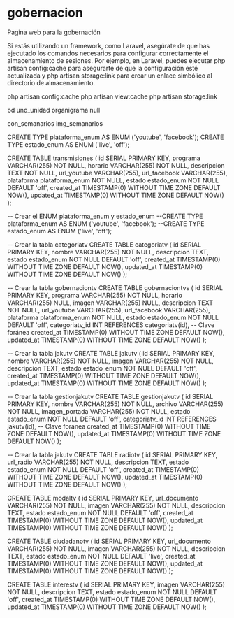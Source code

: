 # gobernacion

Pagina web para la gobernación

Si estás utilizando un framework, como Laravel, asegúrate de que has ejecutado los comandos necesarios para configurar correctamente el almacenamiento de sesiones. Por ejemplo, en Laravel, puedes ejecutar php artisan config:cache para asegurarte de que la configuración esté actualizada y php artisan storage:link para crear un enlace simbólico al directorio de almacenamiento.

php artisan config:cache
php artisan view:cache
php artisan storage:link

bd
und_unidad organigrama null

con_semanarios
img_semanarios

<!-- Para tv en vivo transmisiones -->

CREATE TYPE plataforma_enum AS ENUM ('youtube', 'facebook');
CREATE TYPE estado_enum AS ENUM ('live', 'off');

CREATE TABLE transmisiones (
id SERIAL PRIMARY KEY,
programa VARCHAR(255) NOT NULL,
horario VARCHAR(255) NOT NULL,
descripcion TEXT NOT NULL,
url_youtube VARCHAR(255),
url_facebook VARCHAR(255),
plataforma plataforma_enum NOT NULL,
estado estado_enum NOT NULL DEFAULT 'off',
created_at TIMESTAMP(0) WITHOUT TIME ZONE DEFAULT NOW(),
updated_at TIMESTAMP(0) WITHOUT TIME ZONE DEFAULT NOW()
);

<!-- Para gobernacion tv -->

-- Crear el ENUM plataforma_enum y estado_enum
--CREATE TYPE plataforma_enum AS ENUM ('youtube', 'facebook');
--CREATE TYPE estado_enum AS ENUM ('live', 'off');

-- Crear la tabla categoriatv
CREATE TABLE categoriatv (
id SERIAL PRIMARY KEY,
nombre VARCHAR(255) NOT NULL,
descripcion TEXT,
estado estado_enum NOT NULL DEFAULT 'off',
created_at TIMESTAMP(0) WITHOUT TIME ZONE DEFAULT NOW(),
updated_at TIMESTAMP(0) WITHOUT TIME ZONE DEFAULT NOW()
);

-- Crear la tabla gobernaciontv
CREATE TABLE gobernaciontvs (
id SERIAL PRIMARY KEY,
programa VARCHAR(255) NOT NULL,
horario VARCHAR(255) NULL,
imagen VARCHAR(255) NULL,
descripcion TEXT NOT NULL,
url_youtube VARCHAR(255),
url_facebook VARCHAR(255),
plataforma plataforma_enum NOT NULL,
estado estado_enum NOT NULL DEFAULT 'off',
categoriatv_id INT REFERENCES categoriatv(id), -- Clave foránea
created_at TIMESTAMP(0) WITHOUT TIME ZONE DEFAULT NOW(),
updated_at TIMESTAMP(0) WITHOUT TIME ZONE DEFAULT NOW()
);

<!-- JAKU -->

-- Crear la tabla jakutv
CREATE TABLE jakutv (
id SERIAL PRIMARY KEY,
nombre VARCHAR(255) NOT NULL,
imagen VARCHAR(255) NOT NULL,
descripcion TEXT,
estado estado_enum NOT NULL DEFAULT 'off',
created_at TIMESTAMP(0) WITHOUT TIME ZONE DEFAULT NOW(),
updated_at TIMESTAMP(0) WITHOUT TIME ZONE DEFAULT NOW()
);

-- Crear la tabla gestionjakutv
CREATE TABLE gestionjakutv (
id SERIAL PRIMARY KEY,
nombre VARCHAR(255) NOT NULL,
archivo VARCHAR(255) NOT NULL,
imagen_portada VARCHAR(255) NOT NULL,
estado estado_enum NOT NULL DEFAULT 'off',
categoriatv_id INT REFERENCES jakutv(id), -- Clave foránea
created_at TIMESTAMP(0) WITHOUT TIME ZONE DEFAULT NOW(),
updated_at TIMESTAMP(0) WITHOUT TIME ZONE DEFAULT NOW()
);

<!-- Radio TV -->

-- Crear la tabla jakutv
CREATE TABLE radiotv (
id SERIAL PRIMARY KEY,
url_radio VARCHAR(255) NOT NULL,
descripcion TEXT,
estado estado_enum NOT NULL DEFAULT 'off',
created_at TIMESTAMP(0) WITHOUT TIME ZONE DEFAULT NOW(),
updated_at TIMESTAMP(0) WITHOUT TIME ZONE DEFAULT NOW()
);

<!-- Modal INICIO -->

CREATE TABLE modaltv (
id SERIAL PRIMARY KEY,
url_documento VARCHAR(255) NOT NULL,
imagen VARCHAR(255) NOT NULL,
descripcion TEXT,
estado estado_enum NOT NULL DEFAULT 'off',
created_at TIMESTAMP(0) WITHOUT TIME ZONE DEFAULT NOW(),
updated_at TIMESTAMP(0) WITHOUT TIME ZONE DEFAULT NOW()
);

<!-- Servicio al ciudadano -->

CREATE TABLE ciudadanotv (
id SERIAL PRIMARY KEY,
url_documento VARCHAR(255) NOT NULL,
imagen VARCHAR(255) NOT NULL,
descripcion TEXT,
estado estado_enum NOT NULL DEFAULT 'live',
created_at TIMESTAMP(0) WITHOUT TIME ZONE DEFAULT NOW(),
updated_at TIMESTAMP(0) WITHOUT TIME ZONE DEFAULT NOW()
);

<!-- InteresTV -->

CREATE TABLE interestv (
id SERIAL PRIMARY KEY,
imagen VARCHAR(255) NOT NULL,
descripcion TEXT,
estado estado_enum NOT NULL DEFAULT 'off',
created_at TIMESTAMP(0) WITHOUT TIME ZONE DEFAULT NOW(),
updated_at TIMESTAMP(0) WITHOUT TIME ZONE DEFAULT NOW()
);
